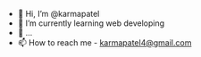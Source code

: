 - 👋 Hi, I’m @karmapatel
- 🌱 I’m currently learning web developing
- 💞️ ...
- 📫 How to reach me - karmapatel4@gmail.com

<!---
karmapatel/karmapatel is a ✨ special ✨ repository because its `README.md` (this file) appears on your GitHub profile.
You can click the Preview link to take a look at your changes.
--->
